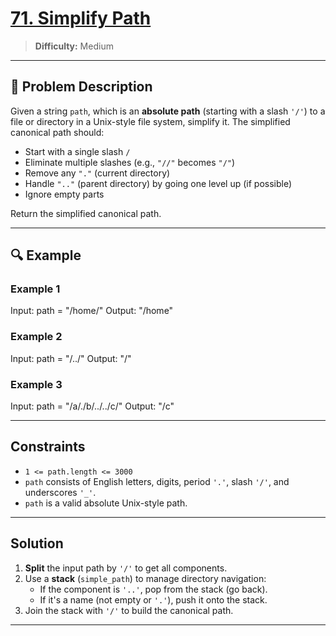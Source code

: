 # [71. Simplify Path](https://leetcode.com/problems/simplify-path/)

> **Difficulty:**  Medium

---

## 📝 Problem Description

Given a string `path`, which is an **absolute path** (starting with a slash `'/'`) to a file or directory in a Unix-style file system, simplify it. The simplified canonical path should:

- Start with a single slash `/`
- Eliminate multiple slashes (e.g., `"//"` becomes `"/"`)
- Remove any `"."` (current directory)
- Handle `".."` (parent directory) by going one level up (if possible)
- Ignore empty parts

Return the simplified canonical path.

---

## 🔍 Example

### Example 1
Input: path = "/home/"
Output: "/home"


### Example 2
Input: path = "/../"
Output: "/"


### Example 3
Input: path = "/a/./b/../../c/"
Output: "/c"


---

##  Constraints

- `1 <= path.length <= 3000`
- `path` consists of English letters, digits, period `'.'`, slash `'/'`, and underscores `'_'`.
- `path` is a valid absolute Unix-style path.

---

## Solution


1. **Split** the input path by `'/'` to get all components.
2. Use a **stack** (`simple_path`) to manage directory navigation:
   - If the component is `'..'`, pop from the stack (go back).
   - If it's a name (not empty or `'.'`), push it onto the stack.
3. Join the stack with `'/'` to build the canonical path.

---